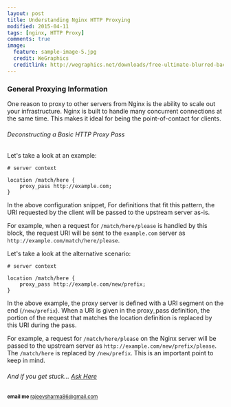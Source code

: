 ```yaml
---
layout: post
title: Understanding Nginx HTTP Proxying
modified: 2015-04-11
tags: [nginx, HTTP Proxy]
comments: true
image:
  feature: sample-image-5.jpg
  credit: WeGraphics
  creditlink: http://wegraphics.net/downloads/free-ultimate-blurred-background-pack/
---
```


### General Proxying Information 

One reason to proxy to other servers from Nginx is the ability to scale out your infrastructure. Nginx is built to handle many concurrent connections at the same time. This makes it ideal for being the point-of-contact for clients. 


 
###### Deconstructing a Basic HTTP Proxy Pass


Let's take a look at an example:

```
# server context

location /match/here {
    proxy_pass http://example.com;
}

```

In the above configuration snippet, For definitions that fit this pattern, the URI requested by the client will be passed to the upstream server as-is.

For example, when a request for `/match/here/please` is handled by this block, the request URI will be sent to the `example.com` server as `http://example.com/match/here/please`.


Let's take a look at the alternative scenario:

```
# server context

location /match/here {
    proxy_pass http://example.com/new/prefix;
}
```

In the above example, the proxy server is defined with a URI segment on the end (`/new/prefix`). When a URI is given in the proxy_pass definition, the portion of the request that matches the location definition is replaced by this URI during the pass.

For example, a request for `/match/here/please` on the Nginx server will be passed to the upstream server as `http://example.com/new/prefix/please`. The `/match/here` is replaced by `/new/prefix`. This is an important point to keep in mind.

######  And if you get stuck… [Ask Here](http://stackoverflow.com/)

<sup> <b>email me </b>  [rajeevsharma86@gmail.com](#myfootnote1)</sup>